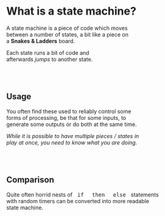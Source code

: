 
# What is a state machine?

A state machine is a piece of code which moves <br>
between a number of states, a bit like a piece on <br>
a **Snakes & Ladders** board.

Each state runs a bit of code and <br>
afterwards *jumps* to another state.

<br>
<br>

## Usage 

You often find these used to reliably control some <br>
forms of processing, be that for some inputs, to <br>
generate some outputs or do both at the same time.

*While it is possible to have multiple pieces / states in* <br>
*play at once, you need to know what you are doing.*

<br>
<br>

## Comparison

Quite often horrid nests of <kbd> if </kbd> <kbd> then </kbd> <kbd> else </kbd> statements <br>
with random timers can be converted into more readable <br>
state machine.

<br>